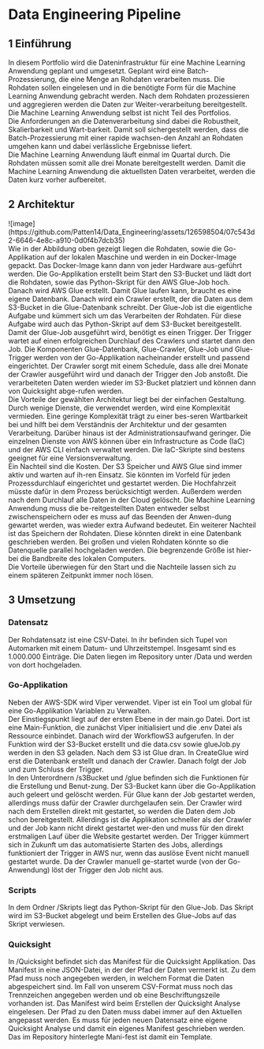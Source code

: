 <h1>Data Engineering Pipeline</h1>
<h2>1 Einführung</h2>
In diesem Portfolio wird die Dateninfrastruktur für eine Machine Learning Anwendung geplant und umgesetzt. Geplant wird eine Batch-Prozessierung, die eine Menge an Rohdaten verarbeiten muss. Die Rohdaten sollen eingelesen und in die benötigte Form für die Machine Learning Anwendung gebracht werden. Nach dem Rohdaten prozessieren und aggregieren werden die Daten zur Weiter-verarbeitung bereitgestellt. Die Machine Learning Anwendung selbst ist nicht Teil des Portfolios.<br>
Die Anforderungen an die Datenverarbeitung sind dabei die Robustheit, Skalierbarkeit und Wart-barkeit. Damit soll sichergestellt werden, dass die Batch-Prozessierung mit einer rapide wachsen-den Anzahl an Rohdaten umgehen kann und dabei verlässliche Ergebnisse liefert.<br>
Die Machine Learning Anwendung läuft einmal im Quartal durch. Die Rohdaten müssen somit alle drei Monate bereitgestellt werden. Damit die Machine Learning Anwendung die aktuellsten Daten verarbeitet, werden die Daten kurz vorher aufbereitet.<br>
<h2>2 Architektur</h2>
![image](https://github.com/Patten14/Data_Engineering/assets/126598504/07c543d2-6646-4e8c-a910-0d0f4b7dcb35)<br>
Wie in der Abbildung oben gezeigt liegen die Rohdaten, sowie die Go-Applikation auf der lokalen Maschine und werden in ein Docker-Image gepackt. Das Docker-Image kann dann von jeder Hardware aus-geführt werden. Die Go-Applikation erstellt beim Start den S3-Bucket und lädt dort die Rohdaten, sowie das Python-Skript für den AWS Glue-Job hoch. Danach wird AWS Glue erstellt. Damit Glue laufen kann, braucht es eine eigene Datenbank. Danach wird ein Crawler erstellt, der die Daten aus dem S3-Bucket in die Glue-Datenbank schreibt. Der Glue-Job ist die eigentliche Aufgabe und kümmert sich um das Verarbeiten der Rohdaten. Für diese Aufgabe wird auch das Python-Skript auf dem S3-Bucket bereitgestellt. Damit der Glue-Job ausgeführt wird, benötigt es einen Trigger. Der Trigger wartet auf einen erfolgreichen Durchlauf des Crawlers und startet dann den Job. Die Komponenten Glue-Datenbank, Glue-Crawler, Glue-Job und Glue-Trigger werden von der Go-Applikation nacheinander erstellt und passend eingerichtet. Der Crawler sorgt mit einem Schedule, dass alle drei Monate der Crawler ausgeführt wird und danach der Trigger den Job anstoßt. Die verarbeiteten Daten werden wieder im S3-Bucket platziert und können dann von Quicksight abge-rufen werden.<br>
Die Vorteile der gewählten Architektur liegt bei der einfachen Gestaltung. Durch wenige Dienste, die verwendet werden, wird eine Komplexität vermieden. Eine geringe Komplexität trägt zu einer bes-seren Wartbarkeit bei und hilft bei dem Verständnis der Architektur und der gesamten Verarbeitung. Darüber hinaus ist der Administrationsaufwand geringer. Die einzelnen Dienste von AWS können über ein Infrastructure as Code (IaC) und der AWS CLI einfach verwaltet werden. Die IaC-Skripte sind bestens geeignet für eine Versionsverwaltung. <br>
Ein Nachteil sind die Kosten. Der S3 Speicher und AWS Glue sind immer aktiv und warten auf ih-ren Einsatz. Sie könnten im Vorfeld für jeden Prozessdurchlauf eingerichtet und gestartet werden. Die Hochfahrzeit müsste dafür in dem Prozess berücksichtigt werden. Außerdem werden nach dem Durchlauf alle Daten in der Cloud gelöscht. Die Machine Learning Anwendung muss die be-reitgestellten Daten entweder selbst zwischenspeichern oder es muss auf das Beenden der Anwen-dung gewartet werden, was wieder extra Aufwand bedeutet. Ein weiterer Nachteil ist das Speichern der Rohdaten. Diese könnten direkt in eine Datenbank geschrieben werden. Bei großen und vielen Rohdaten könnte so die Datenquelle parallel hochgeladen werden. Die begrenzende Größe ist hier-bei die Bandbreite des lokalen Computers.<br>
Die Vorteile überwiegen für den Start und die Nachteile lassen sich zu einem späteren Zeitpunkt immer noch lösen.<br>
<h2>3 Umsetzung</h2>
<h3>Datensatz</h3>
Der Rohdatensatz ist eine CSV-Datei. In ihr befinden sich Tupel von Automarken mit einem Datum- und Uhrzeitstempel. Insgesamt sind es 1.000.000 Einträge. Die Daten liegen im Repository unter /Data und werden von dort hochgeladen.<br>
<h3>Go-Applikation</h3>
Neben der AWS-SDK wird Viper verwendet. Viper ist ein Tool um global für eine Go-Applikation Variablen zu Verwalten.<br>
Der Einstiegspunkt liegt auf der ersten Ebene in der main.go Datei. Dort ist eine Main-Funktion, die zunächst Viper initialisiert und die .env Datei als Ressource einbindet. Danach wird der WorkflowS3 aufgerufen. In der Funktion wird der S3-Bucket erstellt und die data.csv sowie glueJob.py werden in den S3 geladen. Nach dem S3 ist Glue dran. In CreateGlue wird erst die Datenbank erstellt und danach der Crawler. Danach folgt der Job und zum Schluss der Trigger.<br>
In den Unterordnern /s3Bucket und /glue befinden sich die Funktionen für die Erstellung und Benut-zung. Der S3-Bucket kann über die Go-Applikation auch geleert und gelöscht werden. Für Glue kann der Job gestartet werden, allerdings muss dafür der Crawler durchgelaufen sein. Der Crawler wird nach dem Erstellen direkt mit gestartet, so werden die Daten dem Job schon bereitgestellt. Allerdings ist die Applikation schneller als der Crawler und der Job kann nicht direkt gestartet wer-den und muss für den direkt erstmaligen Lauf über die Website gestartet werden. Der Trigger kümmert sich in Zukunft um das automatisierte Starten des Jobs, allerdings funktioniert der Trigger in AWS nur, wenn das auslöse Event nicht manuell gestartet wurde. Da der Crawler manuell ge-startet wurde (von der Go-Anwendung) löst der Trigger den Job nicht aus.<br>
<h3>Scripts</h3>
In dem Ordner /Skripts liegt das Python-Skript für den Glue-Job. Das Skript wird im S3-Bucket abgelegt und beim Erstellen des Glue-Jobs auf das Skript verwiesen.<br>
<h3>Quicksight</h3>
In /Quicksight befindet sich das Manifest für die Quicksight Applikation. Das Manifest in eine JSON-Datei, in der der Pfad der Daten vermerkt ist. Zu dem Pfad muss noch angegeben werden, in welchem Format die Daten abgespeichert sind. Im Fall von unserem CSV-Format muss noch das Trennzeichen angegeben werden und ob eine Beschriftungszeile vorhanden ist. Das Manifest wird beim Erstellen der Quicksight Analyse eingelesen. Der Pfad zu den Daten muss dabei immer auf den Aktuellen angepasst werden. Es muss für jeden neuen Datensatz eine eigene Quicksight Analyse und damit ein eigenes Manifest geschrieben werden. Das im Repository hinterlegte Mani-fest ist damit ein Template.<br>
